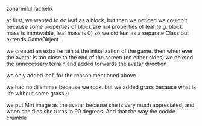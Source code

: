 zoharmilul
rachelik

at first, we wanted to do leaf as a block, but then we noticed we couldn't because some properties 
of block are not properties of leaf (e.g. block mass is immovable, leaf mass is 0)
so we did leaf as a separate Class but extends GameObject

we created an extra terrain at the initialization of the game. then when ever the avatar is 
too close to the end of the screen (on either sides) we deleted the unnecessary terrain and added 
torwards the avatar direction

we only added leaf, for the reason mentioned above

we had no dilemmas because we rock. but we added grass because what is life without some grass ;)

we put Miri image as the avatar because she is very much appreciated, and when she flies she turns
in 90 degrees. And that the way the cookie crumble




